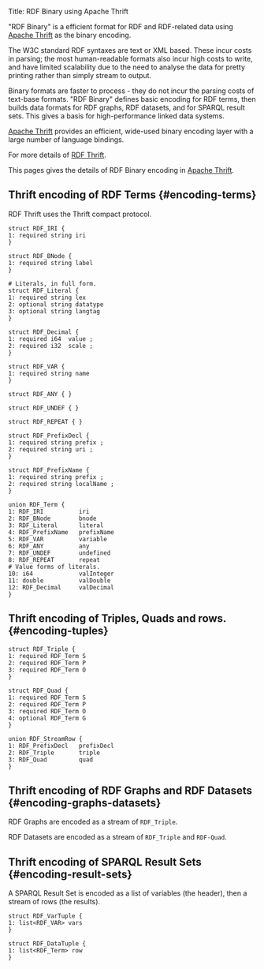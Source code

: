 Title: RDF Binary using Apache Thrift

"RDF Binary" is a efficient format for RDF and RDF-related data using
[Apache Thrift](https://thrift.apache.org/) as the binary encoding.

The W3C standard RDF syntaxes are text or XML based.  These incur costs in
parsing; the most human-readable formats also incur high costs to write, and
have limited scalability due to the need to analyse the data for pretty
printing rather than simply stream to output.

Binary formats are faster to process - they do not incur the parsing
costs of text-base formats.  "RDF Binary" defines basic encoding for RDF
terms, then builds data formats for RDF graphs, RDF datasets, and for
SPARQL result sets.  This gives a basis for high-performance linked data
systems.

[Apache Thrift](https://thrift.apache.org/) provides an efficient, 
wide-used binary encoding layer with a large number of language bindings.

For more details of [RDF Thrift](http://afs.github.io/rdf-thrift).

This pages gives the details of RDF Binary encoding in [Apache Thrift](http://thrift.apache.org/).

## Thrift encoding of RDF Terms {#encoding-terms}

RDF Thrift uses the Thrift compact protocol.

    struct RDF_IRI {
    1: required string iri
    }
    
    struct RDF_BNode {
    1: required string label
    }
    
    # Literals, in full form.
    struct RDF_Literal {
    1: required string lex
    2: optional string datatype
    3: optional string langtag
    }
    
    struct RDF_Decimal {
    1: required i64  value ;
    2: required i32  scale ;
    }
    
    struct RDF_VAR {
    1: required string name
    }
    
    struct RDF_ANY { }
    
    struct RDF_UNDEF { }
    
    struct RDF_REPEAT { }
    
    struct RDF_PrefixDecl {
    1: required string prefix ;
    2: required string uri ;
    }
    
    struct RDF_PrefixName {
    1: required string prefix ;
    2: required string localName ;
    }
    
    union RDF_Term {
    1: RDF_IRI          iri
    2: RDF_BNode        bnode
    3: RDF_Literal      literal
    4: RDF_PrefixName   prefixName 
    5: RDF_VAR          variable
    6: RDF_ANY          any
    7: RDF_UNDEF        undefined
    8: RDF_REPEAT       repeat
    # Value forms of literals.
    10: i64             valInteger
    11: double          valDouble
    12: RDF_Decimal     valDecimal
    }

## Thrift encoding of Triples, Quads and rows. {#encoding-tuples}

    struct RDF_Triple {
    1: required RDF_Term S
    2: required RDF_Term P
    3: required RDF_Term O
    }
    
    struct RDF_Quad {
    1: required RDF_Term S
    2: required RDF_Term P
    3: required RDF_Term O
    4: optional RDF_Term G
    }
    
    union RDF_StreamRow {
    1: RDF_PrefixDecl   prefixDecl
    2: RDF_Triple       triple
    3: RDF_Quad         quad
    }
    
## Thrift encoding of RDF Graphs and RDF Datasets {#encoding-graphs-datasets}

RDF Graphs are encoded as a stream of `RDF_Triple`.

RDF Datasets are encoded as a stream of `RDF_Triple` and `RDF-Quad`.


## Thrift encoding of SPARQL Result Sets {#encoding-result-sets}

A SPARQL Result Set is encoded as a list of variables (the header), then
a stream of rows (the results).

    struct RDF_VarTuple {
    1: list<RDF_VAR> vars
    }
    
    struct RDF_DataTuple {
    1: list<RDF_Term> row
    }

